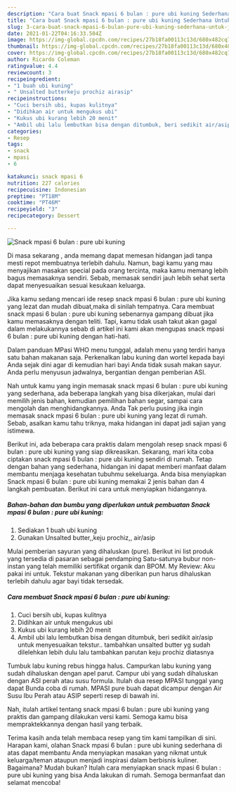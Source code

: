 ```yaml
---
description: "Cara buat Snack mpasi 6 bulan : pure ubi kuning Sederhana Untuk Jualan"
title: "Cara buat Snack mpasi 6 bulan : pure ubi kuning Sederhana Untuk Jualan"
slug: 3-cara-buat-snack-mpasi-6-bulan-pure-ubi-kuning-sederhana-untuk-jualan
date: 2021-01-22T04:16:33.504Z
image: https://img-global.cpcdn.com/recipes/27b18fa00113c13d/680x482cq70/snack-mpasi-6-bulan-pure-ubi-kuning-foto-resep-utama.jpg
thumbnail: https://img-global.cpcdn.com/recipes/27b18fa00113c13d/680x482cq70/snack-mpasi-6-bulan-pure-ubi-kuning-foto-resep-utama.jpg
cover: https://img-global.cpcdn.com/recipes/27b18fa00113c13d/680x482cq70/snack-mpasi-6-bulan-pure-ubi-kuning-foto-resep-utama.jpg
author: Ricardo Coleman
ratingvalue: 4.4
reviewcount: 3
recipeingredient:
- "1 buah ubi kuning"
- " Unsalted butterkeju prochiz airasip"
recipeinstructions:
- "Cuci bersih ubi, kupas kulitnya"
- "Didihkan air untuk mengukus ubi"
- "Kukus ubi kurang lebih 20 menit"
- "Ambil ubi lalu lembutkan bisa dengan ditumbuk, beri sedikit air/asip untuk menyesuaikan tekstur.. tambahkan unsalted butter yg sudah dilelehkan lebih dulu lalu tambahkan parutan keju prochiz diatasnya"
categories:
- Resep
tags:
- snack
- mpasi
- 6

katakunci: snack mpasi 6 
nutrition: 227 calories
recipecuisine: Indonesian
preptime: "PT18M"
cooktime: "PT46M"
recipeyield: "3"
recipecategory: Dessert

---
```



![Snack mpasi 6 bulan : pure ubi kuning](https://img-global.cpcdn.com/recipes/27b18fa00113c13d/680x482cq70/snack-mpasi-6-bulan-pure-ubi-kuning-foto-resep-utama.jpg)

Di masa  sekarang , anda memang dapat memesan hidangan jadi tanpa mesti repot membuatnya terlebih dahulu. Namun, bagi kamu yang mau menyajikan masakan special pada orang tercinta, maka kamu memang lebih bagus memasaknya sendiri. Sebab, memasak sendiri jauh lebih sehat serta dapat menyesuaikan sesuai kesukaan keluarga.

Jika kamu sedang mencari ide resep snack mpasi 6 bulan : pure ubi kuning yang lezat dan mudah dibuat,maka di sinilah tempatnya. Cara membuat snack mpasi 6 bulan : pure ubi kuning  sebenarnya gampang dibuat jika kamu memasaknya dengan teliti. Tapi, kamu tidak usah takut akan gagal dalam melakukannya 
sebab di artikel ini kami akan mengupas snack mpasi 6 bulan : pure ubi kuning dengan hati-hati.  

Dalam panduan MPasi WHO menu tunggal, adalah menu yang terdiri hanya satu bahan makanan saja. Perkenalkan labu kuning dan wortel kepada bayi Anda sejak dini agar di kemudian hari bayi Anda tidak susah makan sayur. Anda perlu menyusun jadwalnya, bergantian dengan pemberian ASI.

Nah untuk kamu yang ingin memasak snack mpasi 6 bulan : pure ubi kuning yang sederhana, ada beberapa langkah yang bisa dikerjakan, mulai dari memilih jenis bahan, kemudian pemilihan bahan segar, sampai cara mengolah dan menghidangkannya. Anda Tak perlu pusing jika ingin memasak snack mpasi 6 bulan : pure ubi kuning yang lezat di rumah. Sebab, asalkan kamu  tahu triknya, maka hidangan ini dapat jadi sajian yang istimewa.

Berikut ini, ada beberapa cara praktis  dalam mengolah resep snack mpasi 6 bulan : pure ubi kuning yang siap dikreasikan. Sekarang, mari kita coba ciptakan snack mpasi 6 bulan : pure ubi kuning sendiri di rumah. Tetap dengan bahan yang sederhana, hidangan ini dapat memberi manfaat dalam membantu menjaga kesehatan tubuhmu sekeluarga. Anda bisa menyiapkan Snack mpasi 6 bulan : pure ubi kuning memakai 2 jenis bahan dan 4 langkah pembuatan. Berikut ini cara untuk menyiapkan hidangannya.

<!--inarticleads1-->

##### Bahan-bahan dan bumbu yang diperlukan untuk pembuatan Snack mpasi 6 bulan : pure ubi kuning:

1. Sediakan 1 buah ubi kuning
1. Gunakan  Unsalted butter,,keju prochiz,, air/asip


Mulai pemberian sayuran yang dihaluskan (pure). Berikut ini list produk yang tersedia di pasaran sebagai pendamping Satu-satunya bubur non-instan yang telah memiliki sertifikat organik dan BPOM. My Review: Aku pakai ini untuk. Tekstur makanan yang diberikan pun harus dihaluskan terlebih dahulu agar bayi tidak tersedak. 

<!--inarticleads2-->

##### Cara membuat Snack mpasi 6 bulan : pure ubi kuning:

1. Cuci bersih ubi, kupas kulitnya
1. Didihkan air untuk mengukus ubi
1. Kukus ubi kurang lebih 20 menit
1. Ambil ubi lalu lembutkan bisa dengan ditumbuk, beri sedikit air/asip untuk menyesuaikan tekstur.. tambahkan unsalted butter yg sudah dilelehkan lebih dulu lalu tambahkan parutan keju prochiz diatasnya


Tumbuk labu kuning rebus hingga halus. Campurkan labu kuning yang sudah dihaluskan dengan apel parut. Campur ubi yang sudah dihaluskan dengan ASI perah atau susu formula. Itulah dua resep MPASI tunggal yang dapat Bunda coba di rumah. MPASI pure buah dapat dicampur dengan Air Susu Ibu Perah atau ASIP seperti resep di bawah ini. 

Nah, itulah artikel tentang  snack mpasi 6 bulan : pure ubi kuning  yang praktis dan gampang dilakukan versi kami. Semoga kamu bisa mempraktekkannya dengan hasil yang terbaik. 

Terima kasih anda telah membaca resep yang tim kami tampilkan di sini. Harapan kami, olahan  Snack mpasi 6 bulan : pure ubi kuning sederhana di atas dapat membantu Anda menyiapkan masakan yang nikmat untuk keluarga/teman ataupun menjadi inspirasi dalam berbisnis kuliner. Bagaimana? Mudah bukan? Itulah cara menyiapkan snack mpasi 6 bulan : pure ubi kuning yang bisa Anda lakukan di rumah. Semoga bermanfaat dan selamat mencoba!

